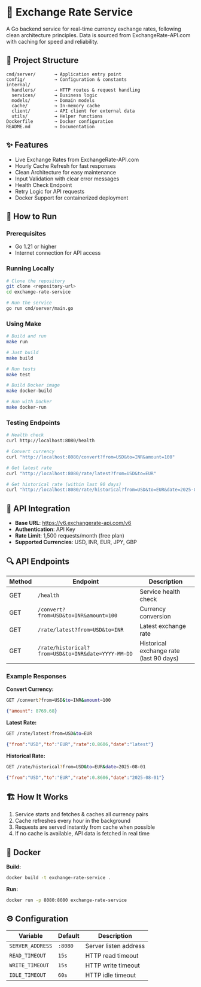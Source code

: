 # 💱 Exchange Rate Service

A Go backend service for real-time currency exchange rates, following clean architecture principles.
Data is sourced from ExchangeRate-API.com with caching for speed and reliability.

## 📁 Project Structure

```
cmd/server/       → Application entry point
config/           → Configuration & constants
internal/
  handlers/       → HTTP routes & request handling
  services/       → Business logic
  models/         → Domain models
  cache/          → In-memory cache
  client/         → API client for external data
  utils/          → Helper functions
Dockerfile        → Docker configuration
README.md         → Documentation
```

## ✨ Features

- Live Exchange Rates from ExchangeRate-API.com
- Hourly Cache Refresh for fast responses
- Clean Architecture for easy maintenance
- Input Validation with clear error messages
- Health Check Endpoint
- Retry Logic for API requests
- Docker Support for containerized deployment

## 🚀 How to Run

### Prerequisites
- Go 1.21 or higher
- Internet connection for API access

### Running Locally
```bash
# Clone the repository
git clone <repository-url>
cd exchange-rate-service

# Run the service
go run cmd/server/main.go
```

### Using Make
```bash
# Build and run
make run

# Just build
make build

# Run tests
make test

# Build Docker image
make docker-build

# Run with Docker
make docker-run
```

### Testing Endpoints
```bash
# Health check
curl http://localhost:8080/health

# Convert currency
curl "http://localhost:8080/convert?from=USD&to=INR&amount=100"

# Get latest rate
curl "http://localhost:8080/rate/latest?from=USD&to=EUR"

# Get historical rate (within last 90 days)
curl "http://localhost:8080/rate/historical?from=USD&to=EUR&date=2025-08-01"
```

## 🔗 API Integration

- **Base URL**: https://v6.exchangerate-api.com/v6
- **Authentication**: API Key
- **Rate Limit**: 1,500 requests/month (free plan)
- **Supported Currencies**: USD, INR, EUR, JPY, GBP

## 🔍 API Endpoints

| Method | Endpoint | Description |
|--------|----------|-------------|
| GET | `/health` | Service health check |
| GET | `/convert?from=USD&to=INR&amount=100` | Currency conversion |
| GET | `/rate/latest?from=USD&to=INR` | Latest exchange rate |
| GET | `/rate/historical?from=USD&to=INR&date=YYYY-MM-DD` | Historical exchange rate (last 90 days) |

### Example Responses

**Convert Currency:**
```bash
GET /convert?from=USD&to=INR&amount=100
```
```json
{"amount": 8769.68}
```

**Latest Rate:**
```bash
GET /rate/latest?from=USD&to=EUR
```
```json
{"from":"USD","to":"EUR","rate":0.8606,"date":"latest"}
```

**Historical Rate:**
```bash
GET /rate/historical?from=USD&to=EUR&date=2025-08-01
```
```json
{"from":"USD","to":"EUR","rate":0.8606,"date":"2025-08-01"}
```

## 🏗️ How It Works

1. Service starts and fetches & caches all currency pairs
2. Cache refreshes every hour in the background
3. Requests are served instantly from cache when possible
4. If no cache is available, API data is fetched in real time

## 🐳 Docker

**Build:**
```bash
docker build -t exchange-rate-service .
```

**Run:**
```bash
docker run -p 8080:8080 exchange-rate-service
```

## ⚙️ Configuration

| Variable | Default | Description |
|----------|---------|-------------|
| `SERVER_ADDRESS` | `:8080` | Server listen address |
| `READ_TIMEOUT` | `15s` | HTTP read timeout |
| `WRITE_TIMEOUT` | `15s` | HTTP write timeout |
| `IDLE_TIMEOUT` | `60s` | HTTP idle timeout |


                                                     